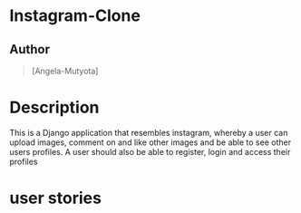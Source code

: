 # Instagram-Clone
## Author  
  
>[Angela-Mutyota]  
  
# Description  
This is a Django application that resembles instagram, whereby a user can upload images, comment on and like other images and be able to see other users profiles. A user should also be able to register, login and access their profiles

# user stories
  
  
  